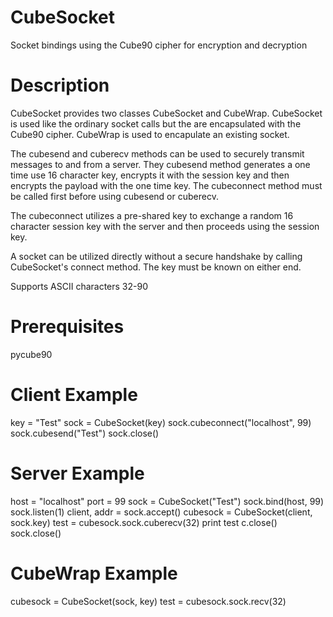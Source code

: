 # CubeSocket
Socket bindings using the Cube90 cipher for encryption and decryption

# Description
CubeSocket provides two classes CubeSocket and CubeWrap.  CubeSocket is used like the ordinary socket calls but the are encapsulated with the Cube90 cipher.  CubeWrap is used to encapulate an existing socket.

The cubesend and cuberecv methods can be used to securely transmit messages to and from a server.  They cubesend method generates a one time use 16 character key, encrypts it with the session key and then encrypts the payload with the one time key.  The cubeconnect method must be called first before using cubesend or cuberecv.

The cubeconnect utilizes a pre-shared key to exchange a random 16 character session key with the server and then proceeds using the session key.

A socket can be utilized directly without a secure handshake by calling CubeSocket's connect method.  The key must be known on either end.

Supports ASCII characters 32-90

# Prerequisites
pycube90

# Client Example
key = "Test"
sock = CubeSocket(key)
sock.cubeconnect("localhost", 99)
sock.cubesend("Test")
sock.close()

# Server Example
host = "localhost"
port = 99
sock = CubeSocket("Test")
sock.bind(host, 99)
sock.listen(1)
client, addr = sock.accept()
cubesock = CubeSocket(client, sock.key)
test = cubesock.sock.cuberecv(32)
print test
c.close()
sock.close()

# CubeWrap Example
cubesock = CubeSocket(sock, key)
test = cubesock.sock.recv(32)
